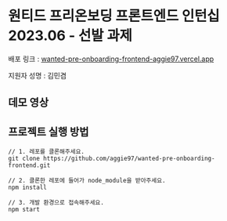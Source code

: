 # 원티드 프리온보딩 프론트엔드 인턴십 2023.06 - 선발 과제

배포 링크 : [wanted-pre-onboarding-frontend-aggie97.vercel.app](wanted-pre-onboarding-frontend-aggie97.vercel.app)

지원자 성명 : 김민겸

## 데모 영상

## 프로젝트 실행 방법

```
// 1. 레포를 클론해주세요.
git clone https://github.com/aggie97/wanted-pre-onboarding-frontend.git

// 2. 클론한 레포에 들어가 node_module을 받아주세요.
npm install

// 3. 개발 환경으로 접속해주세요.
npm start
```
